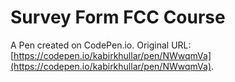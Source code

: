 # Survey Form FCC Course

A Pen created on CodePen.io. Original URL: [https://codepen.io/kabirkhullar/pen/NWwqmVa](https://codepen.io/kabirkhullar/pen/NWwqmVa).


